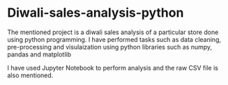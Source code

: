 # Diwali-sales-analysis-python
The mentioned project is a diwali sales analysis of a particular store done using python programming.
I have performed tasks such as data cleaning, pre-processing and visulaization using python libraries such as numpy, pandas and matplotlib 

I have used Jupyter Notebook to perform analysis and the raw CSV file is also mentioned.
